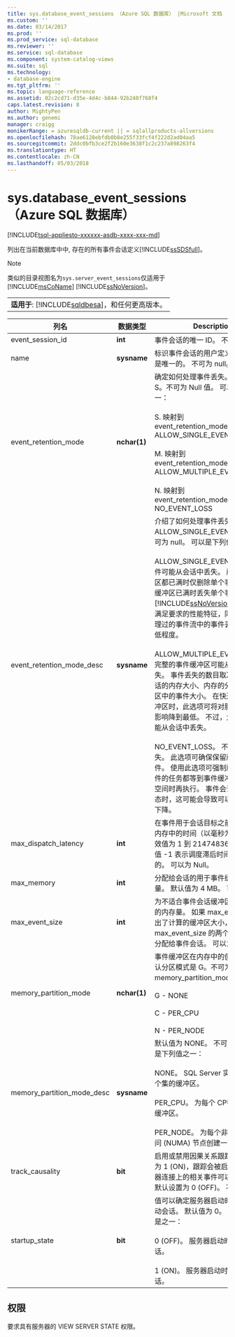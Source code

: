 ```yaml
---
title: sys.database_event_sessions （Azure SQL 数据库） |Microsoft 文档
ms.custom: ''
ms.date: 03/14/2017
ms.prod: ''
ms.prod_service: sql-database
ms.reviewer: ''
ms.service: sql-database
ms.component: system-catalog-views
ms.suite: sql
ms.technology:
- database-engine
ms.tgt_pltfrm: ''
ms.topic: language-reference
ms.assetid: 02c2cd71-d35e-4d4c-b844-92b240f768f4
caps.latest.revision: 8
author: MightyPen
ms.author: genemi
manager: craigg
monikerRange: = azuresqldb-current || = sqlallproducts-allversions
ms.openlocfilehash: 78ae6128ebfdb0b8e255f33fcf4f222d2ad04aa5
ms.sourcegitcommit: 2ddc0bfb3ce2f2b160e3638f1c2c237a898263f4
ms.translationtype: HT
ms.contentlocale: zh-CN
ms.lasthandoff: 05/03/2018
---
```

# <a name="sysdatabaseeventsessions-azure-sql-database"></a>sys.database_event_sessions （Azure SQL 数据库）
[!INCLUDE[tsql-appliesto-xxxxxx-asdb-xxxx-xxx-md](../../includes/tsql-appliesto-xxxxxx-asdb-xxxx-xxx-md.md)]

  列出在当前数据库中中, 存在的所有事件会话定义[!INCLUDE[ssSDSfull](../../includes/sssdsfull-md.md)]。  
  
> [!NOTE]  
>  类似的目录视图名为`sys.server_event_sessions`仅适用于[!INCLUDE[msCoName](../../includes/msconame-md.md)] [!INCLUDE[ssNoVersion](../../includes/ssnoversion-md.md)]。  
  
||  
|-|  
|**适用于**: [!INCLUDE[sqldbesa](../../includes/sqldbesa-md.md)]，和任何更高版本。|  
  
|列名|数据类型|Description|  
|-----------------|---------------|-----------------|  
|event_session_id|**int**|事件会话的唯一 ID。 不可为 null。|  
|name|**sysname**|标识事件会话的用户定义名称。 名称是唯一的。 不可为 null。|  
|event_retention_mode|**nchar(1)**|确定如何处理事件丢失。 默认值为 S。不可为 Null 值。 可以是下列值之一：<br /><br /> S. 映射到 event_retention_mode_desc = ALLOW_SINGLE_EVENT_LOSS<br /><br /> M. 映射到 event_retention_mode_desc = ALLOW_MULTIPLE_EVENT_LOSS<br /><br /> N. 映射到 event_retention_mode_desc = NO_EVENT_LOSS|  
|event_retention_mode_desc|**sysname**|介绍了如何处理事件丢失。 默认为 ALLOW_SINGLE_EVENT_LOSS。 不可为 null。 可以是下列值之一：<br /><br /> ALLOW_SINGLE_EVENT_LOSS。 事件可能从会话中丢失。 所有事件缓冲区都已满时仅删除单个事件。 通过在缓冲区已满时丢失单个事件，[!INCLUDE[ssNoVersion](../../includes/ssnoversion-md.md)] 可实现足以满足要求的性能特征，同时还可使处理过的事件流中的事件丢失下降到最低程度。<br /><br /> ALLOW_MULTIPLE_EVENT_LOSS。 完整的事件缓冲区可能从会话中丢失。 事件丢失的数目取决于分配给会话的内存大小、内存的分区以及缓冲区中的事件大小。 在快速填充事件缓冲区时，此选项可将对服务器性能的影响降到最低。 不过，大量的事件可能从会话中丢失。<br /><br /> NO_EVENT_LOSS。 不允许事件丢失。 此选项可确保保留所有引发的事件。 使用此选项可强制所有可激发事件的任务都等到事件缓冲区中有可用空间时再执行。 事件会话处于活动状态时，这可能会导致可以察觉的性能下降。|  
|max_dispatch_latency|**int**|在事件用于会话目标之前将其缓存在内存中的时间（以毫秒为单位）。 有效值为 1 到 2147483648 和 -1。 值 -1 表示调度滞后时间是无限期的。 可以为 Null。|  
|max_memory|**int**|分配给会话的用于事件缓冲的内存量。 默认值为 4 MB。 可以为 Null。|  
|max_event_size|**int**|为不适合事件会话缓冲区的事件保留的内存量。 如果 max_event_size 超出了计算的缓冲区大小，max_event_size 的两个附加缓冲区将分配给事件会话。 可以为 Null。|  
|memory_partition_mode|**nchar(1)**|事件缓冲区在内存中的创建位置。 默认分区模式是 G。不可为 Null 值。 memory_partition_mode 是之一：<br /><br /> G - NONE<br /><br /> C - PER_CPU<br /><br /> N - PER_NODE|  
|memory_partition_mode_desc|**sysname**|默认值为 NONE。 不可为 null。 可以是下列值之一：<br /><br /> NONE。 SQL Server 实例中创建单个集的缓冲区。<br /><br /> PER_CPU。 为每个 CPU 创建一组的缓冲区。<br /><br /> PER_NODE。 为每个非一致性内存访问 (NUMA) 节点创建一组缓冲区。|  
|track_causality|**bit**|启用或禁用因果关系跟踪。 如果设置为 1 (ON)，跟踪会被启用且不同服务器连接上的相关事件可以建立关联。 默认设置为 0 (OFF)。 不可为 null。|  
|startup_state|**bit**|值可以确定服务器启动时是否自动启动会话。 默认值为 0。 不可为 null。 是之一：<br /><br /> 0 (OFF)。 服务器启动时不启动会话。<br /><br /> 1 (ON)。 服务器启动时启动事件会话。|  
  
## <a name="permissions"></a>权限  
 要求具有服务器的 VIEW SERVER STATE 权限。  
  
  
